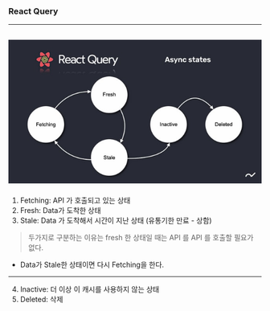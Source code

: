 ### React Query
---

![alt text](image.png)
---

1. Fetching: API 가 호출되고 있는 상태 
2. Fresh: Data가 도착한 상태
3. Stale: Data 가 도착해서 시간이 지난 상태 (유통기한 만료 - 상함)
> 두가지로 구분하는 이유는 fresh 한 상태일 때는 API 를
API 를 호출할 필요가 없다. 

- Data가 Stale한 상태이면 다시 Fetching을 한다. 
--- 
4. Inactive: 더 이상 이 캐시를 사용하지 않는 상태
5. Deleted: 삭제
